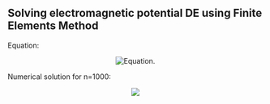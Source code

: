 ## Solving electromagnetic potential DE using Finite Elements Method
Equation:
<p align="center">
<img src="https://github.com/pawel002/fem-diff-equation/blob/main/images/equation.png"
     alt="Equation."
     style="display: inline-block; margin: 0 auto; max-width: 300px">
</p>

Numerical solution for n=1000:
<p align="center">
<img src="https://github.com/pawel002/fem-diff-equation/blob/main/images/graph.png"
      style="display: inline-block; margin: 0 auto; max-width: 300px">
</p>

